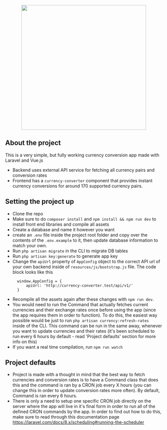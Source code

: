 <p align="center"><a href="https://laravel.com" target="_blank"><img src="https://raw.githubusercontent.com/laravel/art/master/logo-lockup/5%20SVG/2%20CMYK/1%20Full%20Color/laravel-logolockup-cmyk-red.svg" width="400"></a></p>

## About the project

This is a very simple, but fully working currency conversion app made with Laravel and Vue.js
- Backend uses external API service for fetching all currency pairs and conversion rates
- Frontend has a `currency-converter` component that provides instant currency conversions for around 170 supported currency pairs.

## Setting the project up
- Clone the repo
- Make sure to do `composer install` and `npm install && npm run dev` to install front end libraries and compile all assets
- Create a database and name it however you want
- create an `.env` file inside the project root folder and copy over the contents of the `.env.example` to it, then update database
  information to match your own.
- Run `php artisan migrate` in the CLI to migrate DB tables
- Run `php artisan key:generate` to generate app key
- Change the `apiUrl` property of `AppConfig` object to the correct API url of your own backend inside of `resources/js/bootstrap.js` file.
The code block looks like this 
  ```
    window.AppConfig = {
        apiUrl: 'http://currency-converter.test/api/v1/'
    }
  ```
- Recompile all the assets again after these changes with `npm run dev`.
- You would need to run the Command that actually fetches current currencies and their exchange rates once before using the app
  (since the app requires them in order to function). To do this, the easiest way possible would be just to run `php artisan currency:refresh-rates`
  inside of the CLI. This command can be run in the same away, whenever you want to update currencies and their rates (it's been scheduled
  to run every 6 hours by default - read 'Project defaults' section for more info on this)
- If you want a real time compilation, run `npm run watch`

## Project defaults
- Project is made with a thought in mind that the best way to fetch currencies and conversion rates is to have a Command class that does this
and the command is ran by a CRON job every X hours (you can change this in order to update conversion rates more often). By default, Command is ran
  every 6 hours.
- There is only a need to setup one specific CRON job directly on the server where the app will live in it's final form in order to run
all of the defined CRON commands by the app. In order to find out how to do this, make sure to read through this documentation page 
  https://laravel.com/docs/8.x/scheduling#running-the-scheduler
